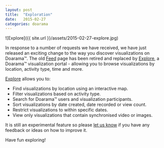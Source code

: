 ```yaml
---
layout: post
title:  "Exploration"
date:   2015-02-27
categories: doarama
---
```


[]()
![Explore]({{ site.url }}/assets/2015-02-27-explore.jpg)

In response to a number of requests we have received, we have just released an exciting change to the way you discover visualizations on Doarama&trade;. The old [Feed](http://doarama.com/explore) page has been retired and replaced by [Explore](http://doarama.com/explore), a Doarama&trade; visualization portal - allowing you to browse visualizations by location, activity type, time and more.

[Explore](http://doarama.com/explore) allows you to:

- Find visualizations by location using an interactive map.
- Filter visualizations based on activity type.
- Search for Doarama&trade; users and visualization participants.
- Sort visualizations by date created, date recorded or view count.
- Restrict visualizations to within specific dates.
- View only visualizations that contain synchronised video or images.

It is still an experimental feature so please [let us know](mailto:support@doarama.com) if you have any feedback or ideas on how to improve it.

Have fun exploring!
